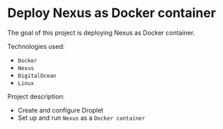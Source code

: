 # Deploy Nexus as Docker container

The goal of this project is deploying Nexus as Docker container.

Technologies used: 
- `Docker`
- `Nexus`
- `DigitalOcean`
- `Linux`
 
Project description:
- Create and configure Droplet
- Set up and run `Nexus` as a `Docker container`


